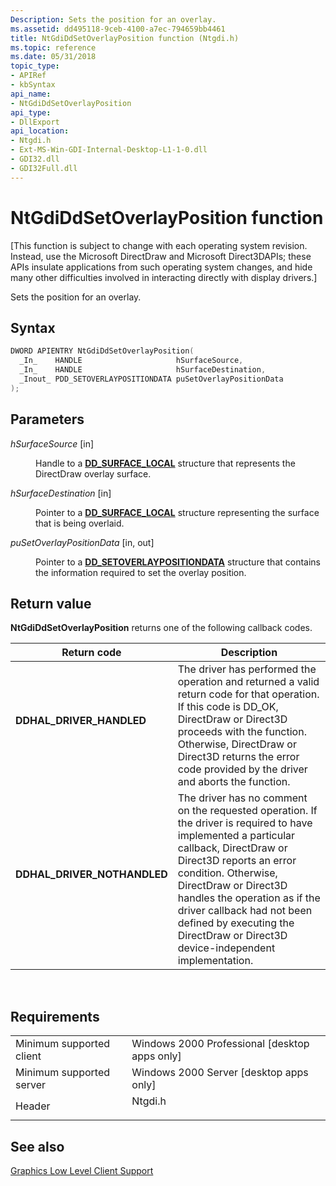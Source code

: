 ```yaml
---
Description: Sets the position for an overlay.
ms.assetid: dd495118-9ceb-4100-a7ec-794659bb4461
title: NtGdiDdSetOverlayPosition function (Ntgdi.h)
ms.topic: reference
ms.date: 05/31/2018
topic_type: 
- APIRef
- kbSyntax
api_name: 
- NtGdiDdSetOverlayPosition
api_type: 
- DllExport
api_location: 
- Ntgdi.h
- Ext-MS-Win-GDI-Internal-Desktop-L1-1-0.dll
- GDI32.dll
- GDI32Full.dll
---
```


# NtGdiDdSetOverlayPosition function

\[This function is subject to change with each operating system revision. Instead, use the Microsoft DirectDraw and Microsoft Direct3DAPIs; these APIs insulate applications from such operating system changes, and hide many other difficulties involved in interacting directly with display drivers.\]

Sets the position for an overlay.

## Syntax


```C++
DWORD APIENTRY NtGdiDdSetOverlayPosition(
  _In_    HANDLE                     hSurfaceSource,
  _In_    HANDLE                     hSurfaceDestination,
  _Inout_ PDD_SETOVERLAYPOSITIONDATA puSetOverlayPositionData
);
```



## Parameters

<dl> <dt>

*hSurfaceSource* \[in\]
</dt> <dd>

Handle to a [**DD\_SURFACE\_LOCAL**](/windows/win32/api/ddrawint/ns-ddrawint-dd_surface_local) structure that represents the DirectDraw overlay surface.

</dd> <dt>

*hSurfaceDestination* \[in\]
</dt> <dd>

Pointer to a [**DD\_SURFACE\_LOCAL**](/windows/win32/api/ddrawint/ns-ddrawint-dd_surface_local) structure representing the surface that is being overlaid.

</dd> <dt>

*puSetOverlayPositionData* \[in, out\]
</dt> <dd>

Pointer to a [**DD\_SETOVERLAYPOSITIONDATA**](/windows/win32/api/ddrawint/ns-ddrawint-dd_setoverlaypositiondata) structure that contains the information required to set the overlay position.

</dd> </dl>

## Return value

**NtGdiDdSetOverlayPosition** returns one of the following callback codes.



| Return code                                                                                              | Description                                                                                                                                                                                                                                                                                                                                                                |
|----------------------------------------------------------------------------------------------------------|----------------------------------------------------------------------------------------------------------------------------------------------------------------------------------------------------------------------------------------------------------------------------------------------------------------------------------------------------------------------------|
| <dl> <dt>**DDHAL\_DRIVER\_HANDLED**</dt> </dl>    | The driver has performed the operation and returned a valid return code for that operation. If this code is DD\_OK, DirectDraw or Direct3D proceeds with the function. Otherwise, DirectDraw or Direct3D returns the error code provided by the driver and aborts the function.<br/>                                                                                 |
| <dl> <dt>**DDHAL\_DRIVER\_NOTHANDLED**</dt> </dl> | The driver has no comment on the requested operation. If the driver is required to have implemented a particular callback, DirectDraw or Direct3D reports an error condition. Otherwise, DirectDraw or Direct3D handles the operation as if the driver callback had not been defined by executing the DirectDraw or Direct3D device-independent implementation.<br/> |



 

## Requirements



|                                     |                                                                                    |
|-------------------------------------|------------------------------------------------------------------------------------|
| Minimum supported client<br/> | Windows 2000 Professional \[desktop apps only\]<br/>                         |
| Minimum supported server<br/> | Windows 2000 Server \[desktop apps only\]<br/>                               |
| Header<br/>                   | <dl> <dt>Ntgdi.h</dt> </dl> |



## See also

<dl> <dt>

[Graphics Low Level Client Support](-dxgkernel-low-level-client-support.md)
</dt> </dl>

 

 